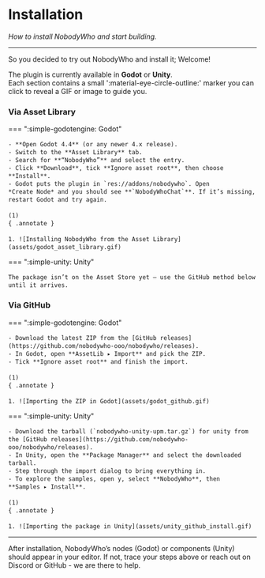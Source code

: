 # Installation
_How to install NobodyWho and start building._

---

So you decided to try out NobodyWho and install it; Welcome! 

The plugin is currently available in **Godot** or **Unity**.  
Each section contains a small ':material-eye-circle-outline:' marker you can click to reveal a GIF or image to guide you.


### Via Asset Library

=== ":simple-godotengine: Godot"

    - **Open Godot 4.4** (or any newer 4.x release).
    - Switch to the **Asset Library** tab.
    - Search for **“NobodyWho”** and select the entry.
    - Click **Download**, tick **Ignore asset root**, then choose **Install**.
    - Godot puts the plugin in `res://addons/nobodywho`. Open *Create Node* and you should see **`NobodyWhoChat`**. If it’s missing, restart Godot and try again. 
 
    (1)
    { .annotate }

    1. ![Installing NobodyWho from the Asset Library](assets/godot_asset_library.gif)

=== ":simple-unity: Unity"

    The package isn’t on the Asset Store yet — use the GitHub method below until it arrives.

### Via GitHub

=== ":simple-godotengine: Godot"

    - Download the latest ZIP from the [GitHub releases](https://github.com/nobodywho-ooo/nobodywho/releases).
    - In Godot, open **AssetLib ▸ Import** and pick the ZIP.
    - Tick **Ignore asset root** and finish the import. 
    
    (1)
    { .annotate }

    1. ![Importing the ZIP in Godot](assets/godot_github.gif)

=== ":simple-unity: Unity"

    - Download the tarball (`nobodywho-unity-upm.tar.gz`) for unity from the [GitHub releases](https://github.com/nobodywho-ooo/nobodywho/releases).
    - In Unity, open the **Package Manager** and select the downloaded tarball.
    - Step through the import dialog to bring everything in.
    - To explore the samples, open y, select **NobodyWho**, then **Samples ▸ Install**. 

    (1)
    { .annotate }

    1. ![Importing the package in Unity](assets/unity_github_install.gif)

---

After installation, NobodyWho’s nodes (Godot) or components (Unity) should appear in your editor. If not, trace your steps above or reach out on Discord or GitHub - we are there to help.
